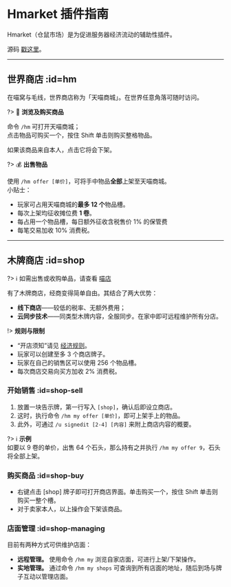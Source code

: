 # Hmarket 插件指南

Hmarket（仓鼠市场）是为促进服务器经济流动的辅助性插件。

源码 [戳这里](https://github.com/NyaaCat/Hmarket)。

--------

## 世界商店 :id=hm

在喵窝与毛线，世界商店称为「天喵商城」。在世界任意角落可随时访问。

?> :shopping_cart: **浏览及购买商品**

命令 `/hm` 可打开天喵商城；  
点击物品可购买一个，按住 Shift 单击则购买整格物品。

如果该商品来自本人，点击它将会下架。

?> :moneybag: **出售物品**

使用 `/hm offer [单价]`，可将手中物品**全部**上架至天喵商城。  
小贴士：

- 玩家可占用天喵商城的**最多 12 个**物品槽。
- 每次上架均征收摊位费 **1 卷**。
- 每占用一个物品槽，每日额外征收含税售价 1% 的保管费
- 每笔交易加收 10% 消费税。

--------

## 木牌商店 :id=shop

?> :information_source: 如需出售或收购单品，请查看 [喵店](/tutorial/plugins/nyaashop?id=shop)

有了木牌商店，经商变得简单自由。其结合了两大优势：
- **线下商店**——较低的税率、无额外费用；
- **云同步技术**——同类型木牌内容，全服同步。在家中即可远程维护所有分店。

!> **规则与限制**

- “开店须知”请见 [经济规则](nyaa/economic#shop-restrictions)。
- 玩家可以创建至多 3 个商店牌子。
- 玩家在自己的销售区可以使用 256 个物品槽。
- 每次商店交易向买方加收 2% 消费税。

### 开始销售 :id=shop-sell

1. 放置一块告示牌，第一行写入 `[shop]`，确认后即设立商店。
2. 这时，执行命令 `/hm my offer [单价]`，即可上架手上的物品。
3. 此外，可通过 `/u signedit [2-4] [内容]` 来附上商店内容的概要。

?> :information_source: **示例**  
如要以 9 卷的单价，出售 64 个石头，那么持有之并执行 `/hm my offer 9`，石头将全部上架。

### 购买商品 :id=shop-buy

- 右键点击 [shop] 牌子即可打开商店界面。单击购买一个，按住 Shift 单击则购买一整个槽。
- 对于卖家本人，以上操作会下架该商品。

### 店面管理 :id=shop-managing

目前有两种方式可供维护店面：

- **远程管理。** 使用命令 `/hm my` 浏览自家店面，可进行上架/下架操作。
- **实地管理。** 通过命令 `/hm my shops` 可查询到所有店面的地址，随后到场与牌子互动以管理店面。